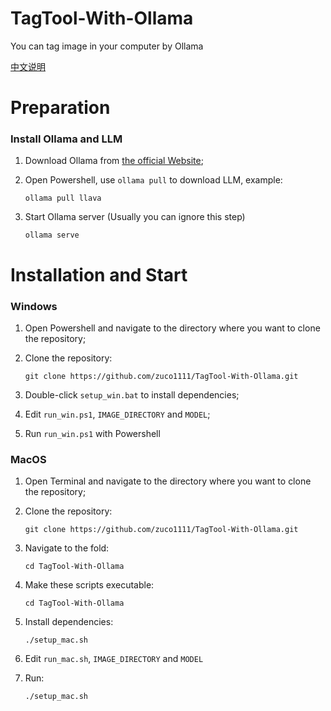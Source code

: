 # TagTool-With-Ollama
You can tag image in your computer by Ollama

[中文说明](https://github.com/zuco1111/TagTool-With-Ollama/blob/main/README-ZH.md)

# Preparation

### Install Ollama and LLM

1. Download Ollama from [the official Website](https://www.ollama.com);

2. Open Powershell, use `ollama pull` to download LLM, example:
    ```
    ollama pull llava
    ```
    
3. Start Ollama server (Usually you can ignore this step)
   ```
   ollama serve
   ```

# Installation and Start

### Windows

1. Open Powershell and navigate to the directory where you want to clone the repository;

2. Clone the repository:
    ```
    git clone https://github.com/zuco1111/TagTool-With-Ollama.git
    ```
    
3. Double-click `setup_win.bat` to install dependencies;

4. Edit `run_win.ps1`, `IMAGE_DIRECTORY` and `MODEL`;

5. Run `run_win.ps1` with Powershell


### MacOS

1. Open Terminal and navigate to the directory where you want to clone the repository;

2. Clone the repository:
   ```
   git clone https://github.com/zuco1111/TagTool-With-Ollama.git
   ```

3. Navigate to the fold:
   ```
   cd TagTool-With-Ollama
   ```

4. Make these scripts executable:
   ```
   cd TagTool-With-Ollama
   ```

5. Install dependencies:
   ```
   ./setup_mac.sh
   ```   
   
6. Edit `run_mac.sh`, `IMAGE_DIRECTORY` and `MODEL`

5. Run:
   ```
   ./setup_mac.sh
   ```   
